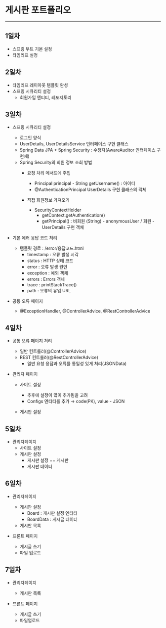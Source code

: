 # 게시판 포트폴리오
* * *
## 1일차
* 스프링 부트 기본 설정
* 타임리프 설정


## 2일차
* 타임리프 레이아웃 템플릿 완성
* 스프링 시큐리티 설정
    - 회원가입 엔티티, 레포지토리

## 3일차
* 스프링 시큐리티 설정
    - 로그인 양식
    - UserDetails, UserDetailsService 인터페이스 구현 클래스
    - Spring Data JPA + Spring Security : 수정자(AwareAuditor 인터페이스 구현체)
    - Spring Security의 회원 정보 조회 방법
      - 요청 처리 메서드에 주입
        - Principal principal - String getUsername() : 아이디
        - @AuthenticationPrincipal UserDetails 구현 클래스의 객체
      
      - 직접 회원정보 가져오기
        - SecurityContextHolder
          - getContext.getAuthentication()
          - getPrincipal() : 비회원 (String) - anonymousUser / 회원 - UserDetails 구현 객체
           


* 기본 에러 응답 코드 처리
    - 템플릿 경로 : /error/응답코드.html
      - timestamp : 오류 발생 시각
      - status : HTTP 상태 코드
      - error : 오류 발생 원인
      - exception : 예외 객체
      - errors : Errors 객체
      - trace : printStackTrace()
      - path : 오류의 유입 URL

  
* 공통 오류 페이지
    - @ExceptionHandler, @ControllerAdvice, @RestControllerAdvice


## 4일차
* 공통 오류 페이지 처리
    - 일반 컨트롤러(@ControllerAdvice)
    - REST 컨트롤러(@RestControllerAdvice)
      - 일반 요청 응답과 오류를 통일성 있게 처리(JSONData)
      

* 관리자 페이지
    - 사이트 설정
      - 추후에 설정이 많이 추가됨을 고려
      - Configs 엔티티를 추가 → code(PK), value - JSON

    - 게시판 설정


## 5일차
* 관리자페이지
    - 사이트 설정
    - 게시판 설정
      - 게시판 설정 == 게시판 
      - 게시판 데이터


## 6일차
* 관리자페이지
    - 게시판 설정
      - Board : 게시판 설정 엔티티
      - BoardData : 게시글 데이터
    - 게시판 목록


* 프론트 페이지
    - 게시글 쓰기
    - 파일 업로드


## 7일차
* 관리자페이지
    - 게시판 목록


* 프론트 페이지
    - 게시글 쓰기
    - 파일업로드
